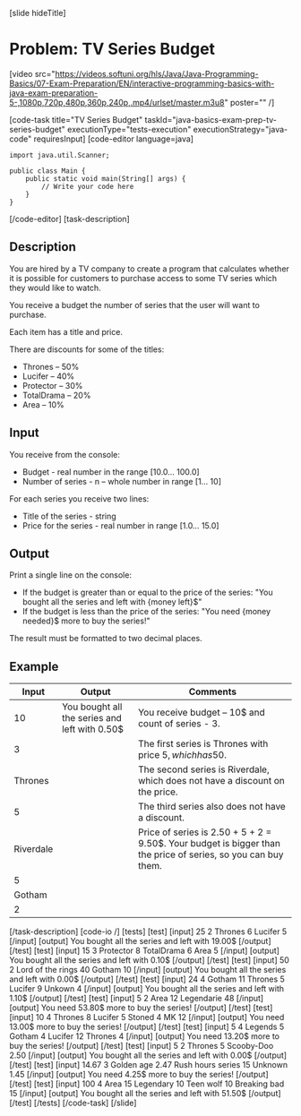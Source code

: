 [slide hideTitle]
# Problem: TV Series Budget

[video src="https://videos.softuni.org/hls/Java/Java-Programming-Basics/07-Exam-Preparation/EN/interactive-programming-basics-with-java-exam-preparation-5-,1080p,720p,480p,360p,240p,.mp4/urlset/master.m3u8" poster="" /]

[code-task title="TV Series Budget" taskId="java-basics-exam-prep-tv-series-budget" executionType="tests-execution" executionStrategy="java-code" requiresInput]
[code-editor language=java]
```
import java.util.Scanner;

public class Main {
    public static void main(String[] args) {
        // Write your code here
    }
}
```
[/code-editor]
[task-description]
## Description
You are hired by a TV company to create a program that calculates whether it is possible for customers to purchase access to some TV series which they would like to watch. 

You receive a budget the number of series that the user will want to purchase.

Each item has a title and price.

There are discounts for some of the titles:
- Thrones – 50%
- Lucifer – 40%	
- Protector – 30%
- TotalDrama – 20%
- Area – 10%

## Input
You receive from the console:
- Budget - real number in the range [10.0… 100.0]
- Number of series - n – whole number in range [1… 10]

For each series you receive two lines:
- Title of the series - string
- Price for the series - real number in range [1.0… 15.0]

## Output
Print a single line on the console:
- If the budget is greater than or equal to the price of the series: "You bought all the series and left with \{money left\}$"
- If the budget is less than the price of the series: "You need \{money needed\}$ more to buy the series!"

The result must be formatted to two decimal places.

## Example
| **Input** | **Output** | **Comments** |
| --- | --- | --- |
| 10 | You bought all the series and left with 0.50$ | You receive budget – 10$ and count of series - 3. |
| 3 | | The first series is Thrones with price 5$, which has 50% discount from the price 5 - 50% = 2.50$. |
| Thrones | | The second series is Riverdale, which does not have a discount on the price. |
| 5 | | The third series also does not have a discount. |
| Riverdale | | Price of series is 2.50 + 5 + 2 = 9.50$. Your budget is bigger than the price of series, so you can buy them.|
| 5 | | |
| Gotham | | |
| 2 | | |
[/task-description]
[code-io /]
[tests]
[test]
[input]
25
2
Thrones
6
Lucifer
5
[/input]
[output]
You bought all the series and left with 19.00$
[/output]
[/test]
[test]
[input]
15
3
Protector
8
TotalDrama
6
Area
5
[/input]
[output]
You bought all the series and left with 0.10$
[/output]
[/test]
[test]
[input]
50
2
Lord of the rings
40
Gotham
10
[/input]
[output]
You bought all the series and left with 0.00$
[/output]
[/test]
[test]
[input]
24
4
Gotham
11
Thrones
5
Lucifer
9
Unkown
4
[/input]
[output]
You bought all the series and left with 1.10$
[/output]
[/test]
[test]
[input]
5
2
Area
12
Legendarie
48
[/input]
[output]
You need 53.80$ more to buy the series!
[/output]
[/test]
[test]
[input]
10
4
Thrones
8
Lucifer
5
Stoned
4
MK
12
[/input]
[output]
You need 13.00$ more to buy the series!
[/output]
[/test]
[test]
[input]
5
4
Legends
5
Gotham
4
Lucifer
12
Thrones
4
[/input]
[output]
You need 13.20$ more to buy the series!
[/output]
[/test]
[test]
[input]
5
2
Thrones
5
Scooby-Doo
2.50
[/input]
[output]
You bought all the series and left with 0.00$
[/output]
[/test]
[test]
[input]
14.67
3
Golden age
2.47
Rush hours series
15
Unknown
1.45
[/input]
[output]
You need 4.25$ more to buy the series!
[/output]
[/test]
[test]
[input]
100
4
Area
15
Legendary
10
Teen wolf
10
Breaking bad
15
[/input]
[output]
You bought all the series and left with 51.50$
[/output]
[/test]
[/tests]
[/code-task]
[/slide]